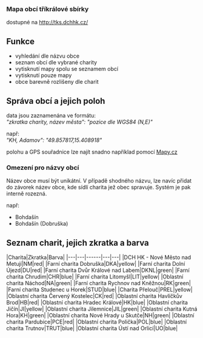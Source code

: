 
### Mapa obcí tříkrálové sbírky
dostupné na http://tks.dchhk.cz/

## Funkce
- vyhledání dle názvu obce
- seznam obcí dle vybrané charity
- vytisknutí mapy spolu se seznamem obcí
- vytisknutí pouze mapy
- obce barevně rozlišeny dle charit

## Správa obcí a jejich poloh
data jsou zaznamenána ve formátu:<br />
*"zkratka charity, název města": "pozice dle WGS84 (N,E)"*

např:<br />
*"KH, Adamov": "49.857817,15.408918"*

polohu a GPS souřadnice lze najít snadno například pomocí [Mapy.cz](http://mapy.cz/)

### Omezení pro názvy obcí
Název obce musí být unikátní.
V případě shodného názvu, lze navíc přidat do závorek  název obce, kde sídlí charita jež obec spravuje. Systém je pak interně rozezná.

např:
- Bohdašín
- Bohdašín (Dobruška)

## Seznam charit, jejich zkratka a barva

|Charita|Zkratka|Barva|
|---|---|------|---|---|
|DCH HK - Nové Město nad Metují|NM|red|
|Farní charita Dobruška|DKA|yellow|
|Farní charita Dolní Újezd|DU|red|
|Farní charita Dvůr Králové nad Labem|DKNL|green|
|Farní charita Chrudim|CHR|blue|
|Farní charita Litomyšl|LIT|yellow|
|Oblastní charita Náchod|NA|green|
|Farní charita Rychnov nad Kněžnou|RK|green|
|Farní charita Studenec u Horek|STUD|blue|
|Charita Přelouč|PREL|yellow|
|Oblastní charita Červený Kostelec|CK|red|
|Oblastní charita Havlíčkův Brod|HB|red|
|Oblastní charita Hradec Králové|HK|blue|
|Oblastní charita Jičín|JI|yellow|
|Oblastní charita Jilemnice|JIL|green|
|Oblastní charita Kutná Hora|KH|green|
|Oblastní charita Nové Hrady u Skutče|NH|green|
|Oblastní charita Pardubice|PCE|red|
|Oblastní charita Polička|POL|blue|
|Oblastní charita Trutnov|TRUT|blue|
|Oblastní charita Ústí nad Orlicí|UO|blue|